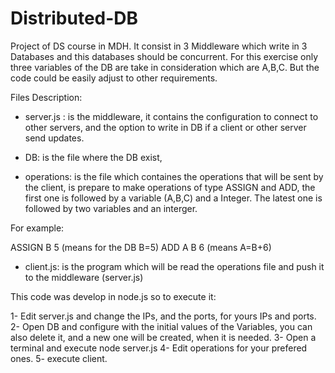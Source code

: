 # Distributed-DB
Project of DS course in MDH. It consist in 3 Middleware which write in 3 Databases and this databases should be concurrent. For this exercise only three variables of the DB are take in consideration which are A,B,C. But the code could be easily adjust to other requirements.

Files Description:

* server.js : is the middleware, it contains the configuration to connect to other servers, and the option to write in DB if a client or other server send updates.

* DB: is the file where the DB exist,

* operations: is the file which containes the operations that will be sent by the client, is prepare to make operations of type ASSIGN and ADD, the first one is followed by a variable (A,B,C) and a Integer. The latest one is followed by two variables and an interger.

For example:

ASSIGN B 5 (means for the DB B=5)
ADD A B 6 (means A=B+6)

* client.js: is the program which will be read the operations file and push it to the middleware (server.js)

This code was develop in node.js so to execute it:

1- Edit server.js and change the IPs, and the ports, for yours IPs and ports.
2- Open DB and configure with the initial values of the Variables, you can also delete it, and a new one will be created, when it is needed.
3- Open a terminal and execute node server.js
4- Edit operations for your prefered ones.
5- execute client.
